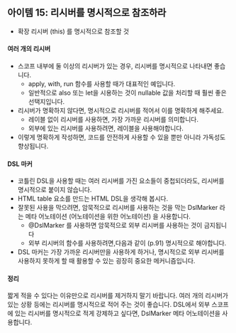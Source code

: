 ## 아이템 15: 리시버를 명시적으로 참조하라

- 확장 리시버 (this) 를 명시적으로 참조할 것

#### 여러 개의 리시버
- 스코프 내부에 둘 이상의 리시버가 있는 경우, 리시버를 명시적으로 나타내면 좋습니다. 
	- apply, with, run 함수를 사용할 때가 대표적인 예입니다.
	- 일반적으로 also 또는 let을 시용하는 것이 nullable 값을 처리할 때 훨씬 좋은 선택지입니다.
-  리시버가 명확하지 않다면, 명시적으로 리시버를 적어서 이를 명확하게 해주세요. 
	- 레이블 없이 리시버를 사용하면, 가장 가까운 리시버를 의미합니다. 
	- 외부에 있는 리시버를 사용하려면, 레이블을 사용해야합니다.
- 이렇게 명확하게 작성하면, 코드를 안전하게 사용할 수 있을 뿐만 아니라 가독성도 향상됩니다.

#### DSL 마커
- 코틀린 DSL을 사용할 때는 여러 리시버를 가진 요소들이 중첩되더라도, 리시버를 명시적으로 붙이지 않습니다.
- HTML table 요소를 만드는 HTML DSL을 생각해 봅시다.
- 잘못된 사용을 막으려면, 암묵적으로 리시버를 사용하는 것을 막는 DslMarker 라는 메타 어노테이션 (어노테이션을 위한 어노테이션) 을 사용합니다.
	- @DslMarker 를 사용하면 암묵적으로 외부 리시버를 사용하는 것이 금지됩니다
	- 외부 리시버의 함수를 사용하려면,다음과 같이 (p.91) 명시적으로 해야합니다.
- DSL 마커는 가장 가까운 리시버만을 사용하게 하거나, 명시적으로 외부 리시버를 사용하지 못하게 할 때 활용할 수 있는 굉장히 중요한 메커니즘입니다.

#### 정리
짧게 적을 수 있다는 이유만으로 리시버를 제거하지 말기 바랍니다. 여러 개의 리시버가 있는 상황 등에는 리시버를 명시적으로 적어 주는 것이 좋습니다.
DSL에서 외부 스코프에 있는 리시버를 명시적으로 적게 강제하고 싶다면, DslMarker 메타 어노테이션을 사용합니다.

